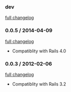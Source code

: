### dev

[full changelog](http://github.com/yolk/valvat/compare/v0.0.5...master)

### 0.0.5 / 2014-04-09

[full changelog](http://github.com/yolk/valvat/compare/v0.0.5...v0.0.3)

* Compatiblity with Rails 4.0

### 0.0.3 / 2012-02-06

[full changelog](http://github.com/yolk/valvat/compare/v0.0.2...v0.0.3)

* Compatiblity with Rails 3.2